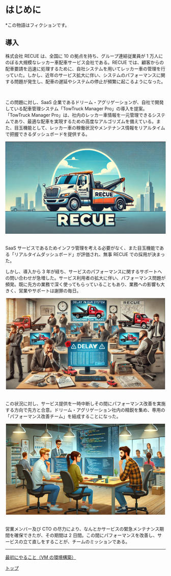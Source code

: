 # はじめに

*この物語はフィクションです。

## 導入

株式会社 RECUE は、全国に 10 の拠点を持ち、グループ連結従業員が 1 万人にのぼる大規模なレッカー車配車サービス会社である。RECUE では、顧客からの配車要請を迅速に処理するために、自社システムを用いてレッカー車の管理を行っていた。しかし、近年のサービス拡大に伴い、システムのパフォーマンスに関する問題が発生し、配車の遅延やシステムの停止が頻繁に起こるようになった。

<br>

この問題に対し、SaaS 企業であるドリーム・アグリゲーションが、自社で開発している配車管理システム「TowTruck Manager Pro」の導入を提案。「TowTruck Manager Pro」は、社内のレッカー車情報を一元管理できるシステムであり、最適な配車を実現するための高度なアルゴリズムを備えている。また、目玉機能として、レッカー車の稼働状況やメンテナンス情報をリアルタイムで把握できるダッシュボードを提供する。

<div align="center">
    <img width="524" alt="PR" src="../img/1.png">
</div>

<br>

SaaS サービスであるためインフラ管理を考える必要がなく、また目玉機能である「リアルタイムダッシュボード」が評価され、無事 RECUE での採用が決まった。

しかし、導入から 3 年が経ち、サービスのパフォーマンスに関するサポートへの問い合わせが急増した。サービス利用者の拡大に伴い、パフォーマンス問題が頻発。既に先方の業務で深く使ってもらっていることもあり、業務への影響も大きく、営業やサポートは謝罪の毎日。

<div align="center">
    <img src="../img/2.png" alt="パフォーマンス問題の発生" width="500">
</div>

<br>

この状況に対し、サービス提供を一時中断しその間にパフォーマンス改善を実施する方向で先方と合意。ドリーム・アグリゲーション社内の精鋭を集め、専用の「パフォーマンス改善チーム」を結成することになった。

<div align="center">
    <img src="../img/3.png" alt="チームワーク" width="500">
</div>

<br>

営業メンバー及び CTO の尽力により、なんとかサービスの緊急メンテナンス期間を確保できたが、その期間は 2 日間。この間にパフォーマンスを改善し、サービスの立て直しをすることが、チームのミッションである。

---

[最初にやること（VM の環境構築）](./md/setup/01_Start.md)

[トップ](../../README.md)
